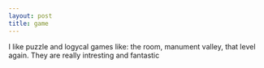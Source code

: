 ```yaml
---
layout: post
title: game
---
```


I like puzzle and logycal games like: the room, manument valley, that level again. They are really intresting and fantastic 
